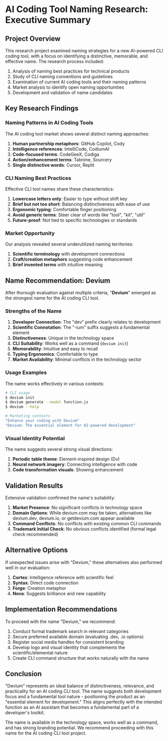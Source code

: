 # AI Coding Tool Naming Research: Executive Summary

## Project Overview

This research project examined naming strategies for a new AI-powered CLI coding tool, with a focus on identifying a distinctive, memorable, and effective name. The research process included:

1. Analysis of naming best practices for technical products
2. Study of CLI naming conventions and guidelines
3. Examination of current AI coding tools and their naming patterns
4. Market analysis to identify open naming opportunities
5. Development and validation of name candidates

## Key Research Findings

### Naming Patterns in AI Coding Tools

The AI coding tool market shows several distinct naming approaches:

1. **Human partnership metaphors**: GitHub Copilot, Cody
2. **Intelligence references**: IntelliCode, CodiumAI
3. **Code-focused terms**: CodeGeeX, Codiga
4. **Action/enhancement terms**: Tabnine, Sourcery
5. **Single distinctive words**: Cursor, Replit

### CLI Naming Best Practices

Effective CLI tool names share these characteristics:

1. **Lowercase letters only**: Easier to type without shift key
2. **Brief but not too short**: Balancing distinctiveness with ease of use
3. **Ergonomic typing**: Comfortable finger positioning
4. **Avoid generic terms**: Steer clear of words like "tool", "kit", "util"
5. **Future-proof**: Not tied to specific technologies or standards

### Market Opportunity

Our analysis revealed several underutilized naming territories:

1. **Scientific terminology** with development connections
2. **Craft/creation metaphors** suggesting code enhancement
3. **Brief invented terms** with intuitive meaning

## Name Recommendation: Devium

After thorough evaluation against multiple criteria, "**Devium**" emerged as the strongest name for the AI coding CLI tool.

### Strengths of the Name

1. **Developer Connection**: The "dev" prefix clearly relates to development
2. **Scientific Connotation**: The "-ium" suffix suggests a fundamental element
3. **Distinctiveness**: Unique in the technology space
4. **CLI Suitability**: Works well as a command (`devium init`)
5. **Memorability**: Intuitive and easy to recall
6. **Typing Ergonomics**: Comfortable to type
7. **Market Availability**: Minimal conflicts in the technology sector

### Usage Examples

The name works effectively in various contexts:

```bash
# CLI usage
$ devium init
$ devium generate --model function.js
$ devium --help

# Marketing contexts
"Enhance your coding with Devium"
"Devium: The essential element for AI-powered development"
```

### Visual Identity Potential

The name suggests several strong visual directions:

1. **Periodic table theme**: Element-inspired design (Dv)
2. **Neural network imagery**: Connecting intelligence with code
3. **Code transformation visuals**: Showing enhancement

## Validation Results

Extensive validation confirmed the name's suitability:

1. **Market Presence**: No significant conflicts in technology space
2. **Domain Options**: While devium.com may be taken, alternatives like devium.dev, devium.io, or getdevium.com appear available
3. **Command Conflicts**: No conflicts with existing common CLI commands
4. **Trademark Initial Check**: No obvious conflicts identified (formal legal check recommended)

## Alternative Options

If unexpected issues arise with "Devium," these alternatives also performed well in our evaluation:

1. **Cortex**: Intelligence reference with scientific feel
2. **Syntax**: Direct code connection
3. **Forge**: Creation metaphor
4. **Nova**: Suggests brilliance and new capability

## Implementation Recommendations

To proceed with the name "Devium," we recommend:

1. Conduct formal trademark search in relevant categories
2. Secure preferred available domain (evaluating .dev, .io options)
3. Register social media handles for consistent branding
4. Develop logo and visual identity that complements the scientific/elemental nature
5. Create CLI command structure that works naturally with the name

## Conclusion

"Devium" represents an ideal balance of distinctiveness, relevance, and practicality for an AI coding CLI tool. The name suggests both development focus and a fundamental tool nature - positioning the product as an "essential element for development." This aligns perfectly with the intended function as an AI assistant that becomes a fundamental part of a developer's toolkit.

The name is available in the technology space, works well as a command, and has strong branding potential. We recommend proceeding with this name for the AI coding CLI tool project.